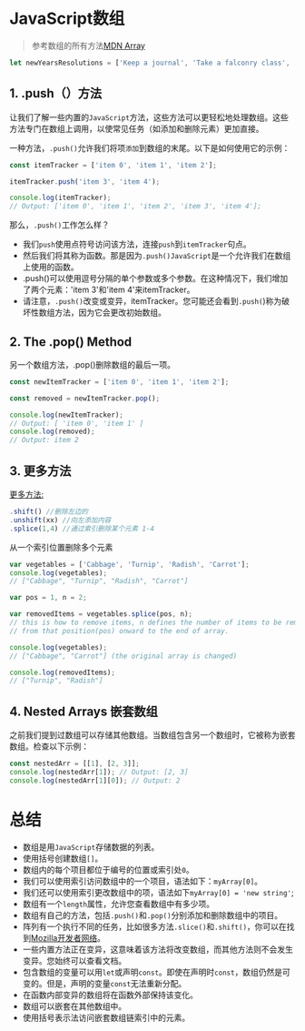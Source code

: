 # JavaScript数组

> 参考数组的所有方法[MDN Array
](https://developer.mozilla.org/zh-CN/docs/Web/JavaScript/Reference/Global_Objects/Array)

```js
let newYearsResolutions = ['Keep a journal', 'Take a falconry class', 'Learn to juggle'];
```
## 1. .push（）方法

让我们了解一些内置的`JavaScript`方法，这些方法可以更轻松地处理数组。这些方法专门在数组上调用，以使常见任务（如添加和删除元素）更加直接。

一种方法，`.push()`允许我们将项`添加`到数组的末尾。以下是如何使用它的示例：

```js
const itemTracker = ['item 0', 'item 1', 'item 2'];

itemTracker.push('item 3', 'item 4');

console.log(itemTracker);
// Output: ['item 0', 'item 1', 'item 2', 'item 3', 'item 4'];
```
那么，`.push()`工作怎么样？

- 我们`push`使用点符号访问该方法，连接`push`到`itemTracker`句点。
- 然后我们将其称为函数。那是因为`.push()JavaScript`是一个允许我们在数组上使用的函数。
- .push()可以使用逗号分隔的单个参数或多个参数。在这种情况下，我们增加了两个元素：'item 3'和'item 4'来itemTracker。
- 请注意，`.push()`改变或变异，itemTracker。您可能还会看到`.push(`)称为破坏性数组方法，因为它会更改初始数组。


## 2. The .pop() Method
另一个数组方法，.pop()删除数组的最后一项。
```js
const newItemTracker = ['item 0', 'item 1', 'item 2'];

const removed = newItemTracker.pop();

console.log(newItemTracker);
// Output: [ 'item 0', 'item 1' ]
console.log(removed);
// Output: item 2
```

## 3. 更多方法
[更多方法:](https://developer.mozilla.org/zh-CN/docs/Web/JavaScript/Reference/Global_Objects/Array)
```js
.shift() //删除左边的
.unshift(xx) //向左添加内容
.splice(1,4) //通过索引删除某个元素 1-4
```

从一个索引位置删除多个元素
```js
var vegetables = ['Cabbage', 'Turnip', 'Radish', 'Carrot'];
console.log(vegetables);
// ["Cabbage", "Turnip", "Radish", "Carrot"]

var pos = 1, n = 2;

var removedItems = vegetables.splice(pos, n);
// this is how to remove items, n defines the number of items to be removed,
// from that position(pos) onward to the end of array.

console.log(vegetables);
// ["Cabbage", "Carrot"] (the original array is changed)

console.log(removedItems);
// ["Turnip", "Radish"]
```

## 4. Nested Arrays 嵌套数组
之前我们提到过数组可以存储其他数组。当数组包含另一个数组时，它被称为嵌套数组。检查以下示例：

```js
const nestedArr = [[1], [2, 3]];
console.log(nestedArr[1]); // Output: [2, 3]
console.log(nestedArr[1][0]); // Output: 2  

```

# 总结

- 数组是用`JavaScript`存储数据的列表。
- 使用括号创建数组`[]`。
- 数组内的每个项目都位于编号的位置或索引处`0`。
- 我们可以使用索引访问数组中的一个项目，语法如下：`myArray[0]`。
- 我们还可以使用索引更改数组中的项，语法如下`myArray[0] = 'new string'`;
- 数组有一个`length`属性，允许您查看数组中有多少项。
- 数组有自己的方法，包括`.push()`和`.pop()`分别添加和删除数组中的项目。
- 阵列有一个执行不同的任务，比如很多方法`.slice()`和`.shift()`，你可以在找到[Mozilla开发者网络](https://developer.mozilla.org/en-US/docs/Web/JavaScript/Reference/Global_Objects/Array)。
- 一些内置方法正在变异，这意味着该方法将改变数组，而其他方法则不会发生变异。您始终可以查看文档。
- 包含数组的变量可以用`let`或声明`const`。即使在声明时`const`，数组仍然是可变的。但是，声明的变量`const`无法重新分配。
- 在函数内部变异的数组将在函数外部保持该变化。
- 数组可以嵌套在其他数组中。
- 使用括号表示法访问嵌套数组链索引中的元素。
